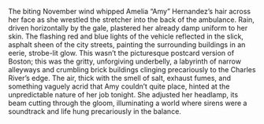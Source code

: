 The biting November wind whipped Amelia “Amy” Hernandez’s hair across her face as she wrestled the stretcher into the back of the ambulance.  Rain, driven horizontally by the gale, plastered her already damp uniform to her skin. The flashing red and blue lights of the vehicle reflected in the slick, asphalt sheen of the city streets, painting the surrounding buildings in an eerie, strobe-lit glow.  This wasn’t the picturesque postcard version of Boston; this was the gritty, unforgiving underbelly, a labyrinth of narrow alleyways and crumbling brick buildings clinging precariously to the Charles River’s edge.  The air, thick with the smell of salt, exhaust fumes, and something vaguely acrid that Amy couldn’t quite place, hinted at the unpredictable nature of her job tonight.  She adjusted her headlamp, its beam cutting through the gloom, illuminating a world where sirens were a soundtrack and life hung precariously in the balance.
